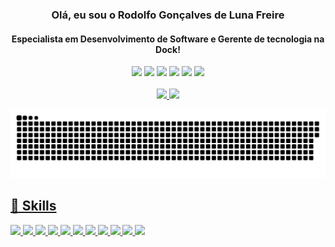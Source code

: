 
<!--
**rodolfod2r2/rodolfod2r2** is a ✨ _special_ ✨ repository because its `README.md` (this file) appears on your GitHub profile.

Here are some ideas to get you started:

- 🔭 I’m currently working on ...
- 🌱 I’m currently learning ...
- 👯 I’m looking to collaborate on ...
- 🤔 I’m looking for help with ...
- 💬 Ask me about ...
- 📫 How to reach me: ...
- 😄 Pronouns: ...
- ⚡ Fun fact: ...
-->


<div align="center">
  
  ### Olá, eu sou o Rodolfo Gonçalves de Luna Freire
  
  #### Especialista em Desenvolvimento de Software e Gerente de tecnologia na Dock!

</div>

<div align="center">
  
<img height="24px" src="https://img.shields.io/badge/-LinkedIn-%230077B5?style=for-the-badge&logo=linkedin&logoColor=white" />
<img height="24px" src="https://img.shields.io/badge/YouTube-FF0000?style=for-the-badge&logo=youtube&logoColor=white" />
<img height="24px" src="https://img.shields.io/badge/-Instagram-%23E4405F?style=for-the-badge&logo=instagram&logoColor=white" />
<img height="24px" src="https://img.shields.io/badge/Twitch-9146FF?style=for-the-badge&logo=twitch&logoColor=white" />
<img height="24px" src="https://img.shields.io/badge/Discord-7289DA?style=for-the-badge&logo=discord&logoColor=white" />
<img height="24px" src="https://img.shields.io/badge/-Gmail-%23333?style=for-the-badge&logo=gmail&logoColor=white" />

</div>

<br />

<div align="center">
  <a href="https://github.com/rodolfod2r2">
  <img height="190em" src="https://github-readme-stats.vercel.app/api?username=rodolfod2r2&show_icons=true&theme=default &include_all_commits=true&count_private=true" />
  <img height="190em" src="https://github-readme-stats.vercel.app/api/top-langs/?username=rodolfod2r2&layout=compact&langs_count=7&theme=default" />
</div>
  
<div align="center">
  
![Snake animation](https://github.com/rodolfod2r2/rodolfod2r2/blob/output/github-contribution-grid-snake.svg)
  
</div>
  
## 🚀 Skills
  
  <img height="24px" src="https://img.shields.io/badge/Java-0077B5?style=for-the-badge&logo=java&logoColor=white" />
  <img height="24px" src="https://img.shields.io/badge/Spring_Boot-6DB33F?style=for-the-badge&logo=spring&logoColor=white" />
  <img height="24px" src="https://img.shields.io/badge/PHP-777BB4?style=for-the-badge&logo=php&logoColor=white" />
  <img height="24px" src="https://img.shields.io/badge/Python-3776AB?style=for-the-badge&logo=python&logoColor=white" />
  <img height="24px" src="https://img.shields.io/badge/React-20232A?style=for-the-badge&logo=react&logoColor=61DAFB" />
   <img height="24px" src="https://img.shields.io/badge/React_Native-20232A?style=for-the-badge&logo=react&logoColor=61DAFB" />
  
  <img height="24px" src="https://img.shields.io/badge/Bootstrap-563D7C?style=for-the-badge&logo=bootstrap&logoColor=white" />
  <img height="24px" src="https://img.shields.io/badge/Angular-DD0031?style=for-the-badge&logo=angular&logoColor=white" />
  <img height="24px" src="https://img.shields.io/badge/AngularJS-E23237?style=for-the-badge&logo=angularjs&logoColor=white" />
  
  <img height="24px" src="https://img.shields.io/badge/Gatsby-663399?style=for-the-badge&logo=gatsby&logoColor=white" />
  <img height="24px" src="https://img.shields.io/badge/Vue.js-35495E?style=for-the-badge&logo=vue.js&logoColor=4FC08D" />
 
